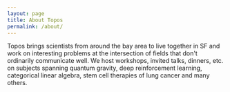 ```yaml
---
layout: page
title: About Topos
permalink: /about/
---
```


Topos brings scientists from around the bay area to live together in SF and work on interesting problems at the intersection of fields that don't ordinarily communicate well. We host workshops, invited talks, dinners, etc. on subjects spanning quantum gravity, deep reinforcement learning, categorical linear algebra, stem cell therapies of lung cancer and many others.

